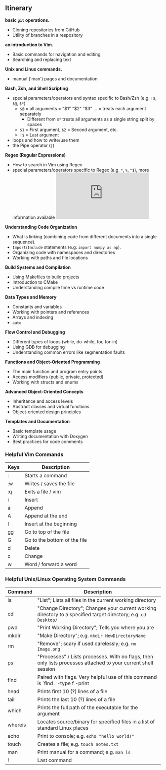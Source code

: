 ## Itinerary

**basic `git` operations.**
- Cloning repositories from GitHub
- Utility of branches in a respository

**an introduction to Vim.**
- Basic commands for navigation and editing
- Searching and replacing text

**Unix and Linux commands.**
- manual ('man') pages and documentation

**Bash, Zsh, and Shell Scripting**
- special parameters/operators and syntax specific to Bash/Zsh (e.g. `!$`, `$@`, `$*`)
    - `$@` = all arguments = "$1" "$2" "$3" ... = treats each argument separately
        - Different from `$*` treats all arguments as a single string split by spaces 
    - `$1` = First argument, `$2` = Second argument, etc.
    - `!$` = Last argument
- loops and how to write/use them
- the Pipe operator (`|`)

**Regex (Regular Expressions)**
- How to search in Vim using Regex
- special parameters/operators specific to Regex (e.g. `*`, `%`, `^$`), more information available ![here](https://www.tads.org/t3doc/doc/sysman/regex.htm)

**Understanding Code Organization**
- What is linking (combining code from different documents into a single sequence).
- `Import`/`Include` statements (e.g. `import numpy as np`).
- Organizing code with namespaces and directories
- Working with paths and file locations

**Build Systems and Compilation**
- Using Makefiles to build projects
- Introduction to CMake
- Understanding compile time vs runtime code

**Data Types and Memory**
- Constants and variables
- Working with pointers and references
- Arrays and indexing
- `auto`

**Flow Control and Debugging**
- Different types of loops (while, do-while, for, for-in)
- Using GDB for debugging
- Understanding common errors like segmentation faults

**Functions and Object-Oriented Programming**
- The main function and program entry points
- Access modifiers (public, private, protected)
- Working with structs and enums

**Advanced Object-Oriented Concepts**
- Inheritance and access levels
- Abstract classes and virtual functions
- Object-oriented design principles

**Templates and Documentation**
- Basic template usage
- Writing documentation with Doxygen
- Best practices for code comments

### Helpful Vim Commands

| Keys | Description |
|------|-------------|
| : | Starts a command |
| :w | Writes / saves the file |
| :q | Exits a file / vim |
| i | Insert |
| a | Append |
| A | Append at the end |
| I | Insert at the beginning |
| gg | Go to top of the file |
| G | Go to the bottom of the file |
| d | Delete |
| c | Change |
| w | Word / forward a word |

### Helpful Unix/Linux Operating System Commands

| Command | Description |
|---------|-------------|
| ls | "List"; Lists all files in the current working directory |
| cd | "Change Directory"; Changes your current working directory to a specified target directory; e.g. `cd Desktop/`|
| pwd | "Print Working Directory"; Tells you where you are |
| mkdir | "Make Directory"; e.g. `mkdir NewDirectoryName`|
| rm | "Remove"; scary if used carelessly; e.g. `rm Image.png` |
| ps | "Processes" / Lists processes. With no flags, then only lists processes attached to your current shell session |
| find | Paired with flags. Very helpful use of this command is `find . -type f -print | xargs grep -i -s "something"` |
| head | Prints first 10 (?) lines of a file |
| tail | Prints the last 10 (?) lines of a file |
| which | Prints the full path of the executable for the argument | 
| whereis | Locates source/binary for specified files in a list of standard Linux places |
| echo | Print to console; e.g. `echo "hello world!"` |
| touch | Creates a file; e.g. `touch notes.txt` |
| man | Print manual for a command; e.g. `man ls` |
| ! | Last command |
